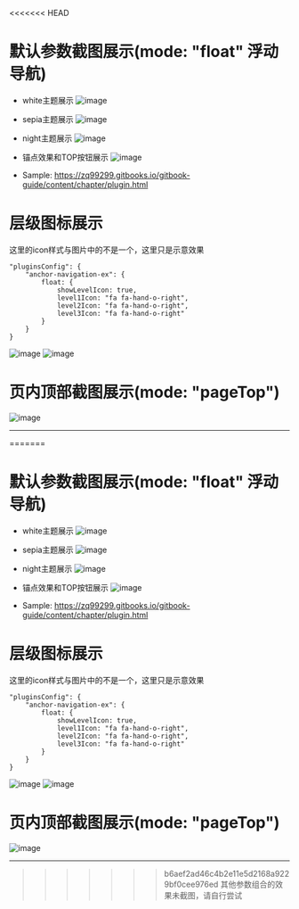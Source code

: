 <<<<<<< HEAD
  

# 默认参数截图展示(mode: "float" 浮动导航)
- white主题展示
  ![image](https://raw.githubusercontent.com/zq99299/gitbook-plugin-anchor-navigation-ex/master/doc/images/white默认参数效果.png)
- sepia主题展示
  ![image](https://raw.githubusercontent.com/zq99299/gitbook-plugin-anchor-navigation-ex/master/doc/images/sepia默认参数效果.png)
- night主题展示
  ![image](https://raw.githubusercontent.com/zq99299/gitbook-plugin-anchor-navigation-ex/master/doc/images/night默认参数效果.png)
- 锚点效果和TOP按钮展示
  ![image](https://raw.githubusercontent.com/zq99299/gitbook-plugin-anchor-navigation-ex/master/doc/images/锚点效果和top展示.jpg) 
  


- Sample: https://zq99299.gitbooks.io/gitbook-guide/content/chapter/plugin.html


# 层级图标展示
这里的icon样式与图片中的不是一个，这里只是示意效果
```
"pluginsConfig": {
	"anchor-navigation-ex": {
	    float: { 
	        showLevelIcon: true,
	        level1Icon: "fa fa-hand-o-right",
	        level2Icon: "fa fa-hand-o-right",
	        level3Icon: "fa fa-hand-o-right"
	    }
	}
}
```
  ![image](https://raw.githubusercontent.com/zq99299/gitbook-plugin-anchor-navigation-ex/master/doc/images/toc标题icon展示.jpg) 
  ![image](https://raw.githubusercontent.com/zq99299/gitbook-plugin-anchor-navigation-ex/master/doc/images/toc标题icon展示2.jpg)


# 页内顶部截图展示(mode: "pageTop")
  ![image](https://raw.githubusercontent.com/zq99299/gitbook-plugin-anchor-navigation-ex/master/doc/images/pageTop展示.png)


-----------------


=======
  

# 默认参数截图展示(mode: "float" 浮动导航)
- white主题展示
  ![image](https://raw.githubusercontent.com/zq99299/gitbook-plugin-anchor-navigation-ex/master/doc/images/white默认参数效果.png)
- sepia主题展示
  ![image](https://raw.githubusercontent.com/zq99299/gitbook-plugin-anchor-navigation-ex/master/doc/images/sepia默认参数效果.png)
- night主题展示
  ![image](https://raw.githubusercontent.com/zq99299/gitbook-plugin-anchor-navigation-ex/master/doc/images/night默认参数效果.png)
- 锚点效果和TOP按钮展示
  ![image](https://raw.githubusercontent.com/zq99299/gitbook-plugin-anchor-navigation-ex/master/doc/images/锚点效果和top展示.jpg) 
  


- Sample: https://zq99299.gitbooks.io/gitbook-guide/content/chapter/plugin.html


# 层级图标展示
这里的icon样式与图片中的不是一个，这里只是示意效果
```
"pluginsConfig": {
	"anchor-navigation-ex": {
	    float: { 
	        showLevelIcon: true,
	        level1Icon: "fa fa-hand-o-right",
	        level2Icon: "fa fa-hand-o-right",
	        level3Icon: "fa fa-hand-o-right"
	    }
	}
}
```
  ![image](https://raw.githubusercontent.com/zq99299/gitbook-plugin-anchor-navigation-ex/master/doc/images/toc标题icon展示.jpg) 
  ![image](https://raw.githubusercontent.com/zq99299/gitbook-plugin-anchor-navigation-ex/master/doc/images/toc标题icon展示2.jpg)


# 页内顶部截图展示(mode: "pageTop")
  ![image](https://raw.githubusercontent.com/zq99299/gitbook-plugin-anchor-navigation-ex/master/doc/images/pageTop展示.png)


-----------------


>>>>>>> b6aef2ad46c4b2e11e5d2168a9229bf0cee976ed
其他参数组合的效果未截图，请自行尝试
